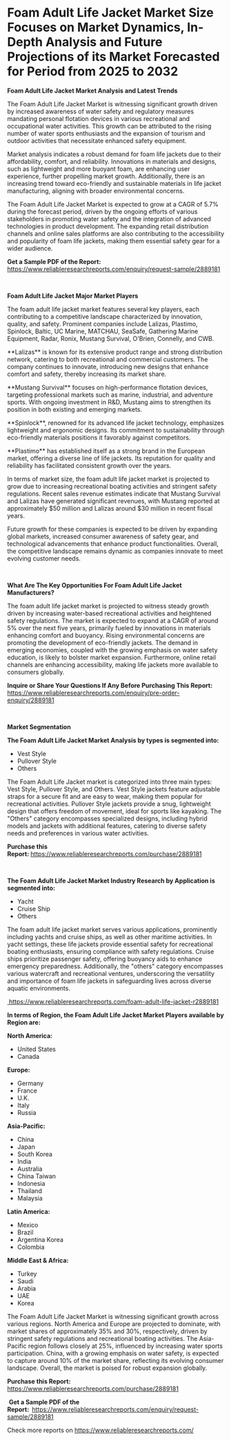 <p><h1>Foam Adult Life Jacket Market Size Focuses on Market Dynamics, In-Depth Analysis and Future Projections of its Market Forecasted for Period from 2025 to 2032</h1></p><p><strong>Foam Adult Life Jacket Market Analysis and Latest Trends</strong></p>
<p><p>The Foam Adult Life Jacket Market is witnessing significant growth driven by increased awareness of water safety and regulatory measures mandating personal flotation devices in various recreational and occupational water activities. This growth can be attributed to the rising number of water sports enthusiasts and the expansion of tourism and outdoor activities that necessitate enhanced safety equipment.</p><p>Market analysis indicates a robust demand for foam life jackets due to their affordability, comfort, and reliability. Innovations in materials and designs, such as lightweight and more buoyant foam, are enhancing user experience, further propelling market growth. Additionally, there is an increasing trend toward eco-friendly and sustainable materials in life jacket manufacturing, aligning with broader environmental concerns.</p><p>The Foam Adult Life Jacket Market is expected to grow at a CAGR of 5.7% during the forecast period, driven by the ongoing efforts of various stakeholders in promoting water safety and the integration of advanced technologies in product development. The expanding retail distribution channels and online sales platforms are also contributing to the accessibility and popularity of foam life jackets, making them essential safety gear for a wider audience.</p></p>
<p><strong>Get a Sample PDF of the Report:&nbsp;</strong> <a href="https://www.reliableresearchreports.com/enquiry/request-sample/2889181?utm_campaign=3522&utm_medium=2&utm_source=Github&utm_content=ia&utm_term=14032025&utm_id=foam-adult-life-jacket">https://www.reliableresearchreports.com/enquiry/request-sample/2889181</a></p>
<p>&nbsp;</p>
<p><strong>Foam Adult Life Jacket Major Market Players</strong></p>
<p><p>The foam adult life jacket market features several key players, each contributing to a competitive landscape characterized by innovation, quality, and safety. Prominent companies include Lalizas, Plastimo, Spinlock, Baltic, UC Marine, MATCHAU, SeaSafe, Gathering Marine Equipment, Radar, Ronix, Mustang Survival, O'Brien, Connelly, and CWB.</p><p>**Lalizas** is known for its extensive product range and strong distribution network, catering to both recreational and commercial customers. The company continues to innovate, introducing new designs that enhance comfort and safety, thereby increasing its market share.</p><p>**Mustang Survival** focuses on high-performance flotation devices, targeting professional markets such as marine, industrial, and adventure sports. With ongoing investment in R&D, Mustang aims to strengthen its position in both existing and emerging markets.</p><p>**Spinlock**, renowned for its advanced life jacket technology, emphasizes lightweight and ergonomic designs. Its commitment to sustainability through eco-friendly materials positions it favorably against competitors.</p><p>**Plastimo** has established itself as a strong brand in the European market, offering a diverse line of life jackets. Its reputation for quality and reliability has facilitated consistent growth over the years.</p><p>In terms of market size, the foam adult life jacket market is projected to grow due to increasing recreational boating activities and stringent safety regulations. Recent sales revenue estimates indicate that Mustang Survival and Lalizas have generated significant revenues, with Mustang reported at approximately $50 million and Lalizas around $30 million in recent fiscal years.</p><p>Future growth for these companies is expected to be driven by expanding global markets, increased consumer awareness of safety gear, and technological advancements that enhance product functionalities. Overall, the competitive landscape remains dynamic as companies innovate to meet evolving customer needs.</p></p>
<p>&nbsp;</p>
<p><strong>What Are The Key Opportunities For Foam Adult Life Jacket Manufacturers?</strong></p>
<p><p>The foam adult life jacket market is projected to witness steady growth driven by increasing water-based recreational activities and heightened safety regulations. The market is expected to expand at a CAGR of around 5% over the next five years, primarily fueled by innovations in materials enhancing comfort and buoyancy. Rising environmental concerns are promoting the development of eco-friendly jackets. The demand in emerging economies, coupled with the growing emphasis on water safety education, is likely to bolster market expansion. Furthermore, online retail channels are enhancing accessibility, making life jackets more available to consumers globally.</p></p>
<p><strong>Inquire or Share Your Questions If Any Before Purchasing This Report:</strong> <a href="https://www.reliableresearchreports.com/enquiry/pre-order-enquiry/2889181?utm_campaign=3522&utm_medium=2&utm_source=Github&utm_content=ia&utm_term=14032025&utm_id=foam-adult-life-jacket">https://www.reliableresearchreports.com/enquiry/pre-order-enquiry/2889181</a></p>
<p>&nbsp;</p>
<p><strong>Market Segmentation</strong></p>
<p><strong>The Foam Adult Life Jacket Market Analysis by types is segmented into:</strong></p>
<p><ul><li>Vest Style</li><li>Pullover Style</li><li>Others</li></ul></p>
<p><p>The Foam Adult Life Jacket market is categorized into three main types: Vest Style, Pullover Style, and Others. Vest Style jackets feature adjustable straps for a secure fit and are easy to wear, making them popular for recreational activities. Pullover Style jackets provide a snug, lightweight design that offers freedom of movement, ideal for sports like kayaking. The "Others" category encompasses specialized designs, including hybrid models and jackets with additional features, catering to diverse safety needs and preferences in various water activities.</p></p>
<p><strong>Purchase this Report:&nbsp;</strong><a href="https://www.reliableresearchreports.com/purchase/2889181?utm_campaign=3522&utm_medium=2&utm_source=Github&utm_content=ia&utm_term=14032025&utm_id=foam-adult-life-jacket">https://www.reliableresearchreports.com/purchase/2889181</a></p>
<p>&nbsp;</p>
<p><strong>The Foam Adult Life Jacket Market Industry Research by Application is segmented into:</strong></p>
<p><ul><li>Yacht</li><li>Cruise Ship</li><li>Others</li></ul></p>
<p><p>The foam adult life jacket market serves various applications, prominently including yachts and cruise ships, as well as other maritime activities. In yacht settings, these life jackets provide essential safety for recreational boating enthusiasts, ensuring compliance with safety regulations. Cruise ships prioritize passenger safety, offering buoyancy aids to enhance emergency preparedness. Additionally, the "others" category encompasses various watercraft and recreational ventures, underscoring the versatility and importance of foam life jackets in safeguarding lives across diverse aquatic environments.</p></p>
<p><a href="https://www.reliableresearchreports.com/foam-adult-life-jacket-r2889181?utm_campaign=3522&utm_medium=2&utm_source=Github&utm_content=ia&utm_term=14032025&utm_id=foam-adult-life-jacket">&nbsp;https://www.reliableresearchreports.com/foam-adult-life-jacket-r2889181</a></p>
<p><strong>In terms of Region, the Foam Adult Life Jacket Market Players available by Region are:</strong></p>
<p>
    <p> <strong> North America: </strong>
        <ul>
            <li>United States</li>
            <li>Canada</li>
        </ul>
        </p> 
    <p> <strong> Europe: </strong>
        <ul>
            <li>Germany</li>
            <li>France</li>
            <li>U.K.</li>
            <li>Italy</li>
            <li>Russia</li>
        </ul>
        </p> 
    <p> <strong> Asia-Pacific: </strong>
        <ul>
            <li>China</li>
            <li>Japan</li>
            <li>South Korea</li>
            <li>India</li>
            <li>Australia</li>
            <li>China Taiwan</li>
            <li>Indonesia</li>
            <li>Thailand</li>
            <li>Malaysia</li>
        </ul>
        </p> 
    <p> <strong> Latin America: </strong>
        <ul>
            <li>Mexico</li>
            <li>Brazil</li>
            <li>Argentina Korea</li>
            <li>Colombia</li>
        </ul>
        </p> 
    <p> <strong> Middle East & Africa: </strong>
        <ul>
            <li>Turkey</li>
            <li>Saudi</li>
            <li>Arabia</li>
            <li>UAE</li>
            <li>Korea</li>
        </ul>
    </p>
    </p>
<p><p>The Foam Adult Life Jacket Market is witnessing significant growth across various regions. North America and Europe are projected to dominate, with market shares of approximately 35% and 30%, respectively, driven by stringent safety regulations and recreational boating activities. The Asia-Pacific region follows closely at 25%, influenced by increasing water sports participation. China, with a growing emphasis on water safety, is expected to capture around 10% of the market share, reflecting its evolving consumer landscape. Overall, the market is poised for robust expansion globally.</p></p>
<p><strong>Purchase this Report: </strong><a href="https://www.reliableresearchreports.com/purchase/2889181?utm_campaign=3522&utm_medium=2&utm_source=Github&utm_content=ia&utm_term=14032025&utm_id=foam-adult-life-jacket">https://www.reliableresearchreports.com/purchase/2889181</a></p>
<p>&nbsp;<strong>Get a Sample PDF of the Report:&nbsp;&nbsp;</strong><a href="https://www.reliableresearchreports.com/enquiry/request-sample/2889181?utm_campaign=3522&utm_medium=2&utm_source=Github&utm_content=ia&utm_term=14032025&utm_id=foam-adult-life-jacket">https://www.reliableresearchreports.com/enquiry/request-sample/2889181</a></p>
<p><strong></strong></p>
<p>Check more reports on <a href="https://www.reliableresearchreports.com/?utm_campaign=3522&utm_medium=2&utm_source=Github&utm_content=ia&utm_term=14032025&utm_id=foam-adult-life-jacket">https://www.reliableresearchreports.com/</a></p>